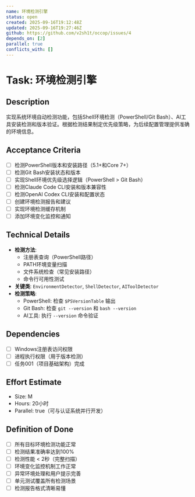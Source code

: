 ```yaml
---
name: 环境检测引擎
status: open
created: 2025-09-16T19:12:48Z
updated: 2025-09-16T19:27:46Z
github: https://github.com/v2sh1t/occop/issues/4
depends_on: [2]
parallel: true
conflicts_with: []
---
```


# Task: 环境检测引擎

## Description
实现系统环境自动检测功能，包括Shell环境检测（PowerShell/Git Bash）、AI工具安装检测和版本验证。根据检测结果制定优先级策略，为后续配置管理提供准确的环境信息。

## Acceptance Criteria
- [ ] 检测PowerShell版本和安装路径（5.1+和Core 7+）
- [ ] 检测Git Bash安装状态和版本
- [ ] 实现Shell环境优先级选择逻辑（PowerShell > Git Bash）
- [ ] 检测Claude Code CLI安装和版本兼容性
- [ ] 检测OpenAI Codex CLI安装和配置状态
- [ ] 创建环境检测报告和建议
- [ ] 实现环境检测缓存机制
- [ ] 添加环境变化监控和通知

## Technical Details
- **检测方法**:
  - 注册表查询（PowerShell路径）
  - PATH环境变量扫描
  - 文件系统检查（常见安装路径）
  - 命令行可用性测试
- **关键类**: `EnvironmentDetector`, `ShellDetector`, `AIToolDetector`
- **检测策略**:
  - PowerShell: 检查 `$PSVersionTable` 输出
  - Git Bash: 检查 `git --version` 和 `bash --version`
  - AI工具: 执行 `--version` 命令验证

## Dependencies
- [ ] Windows注册表访问权限
- [ ] 进程执行权限（用于版本检测）
- [ ] 任务001（项目基础架构）完成

## Effort Estimate
- Size: M
- Hours: 20小时
- Parallel: true（可与认证系统并行开发）

## Definition of Done
- [ ] 所有目标环境检测功能正常
- [ ] 检测结果准确率达到100%
- [ ] 检测性能 < 2秒（完整扫描）
- [ ] 环境变化监控机制工作正常
- [ ] 异常环境处理和用户提示完善
- [ ] 单元测试覆盖所有检测场景
- [ ] 检测报告格式清晰易懂
